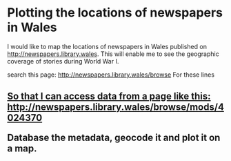 # Plotting the locations of newspapers in Wales
I would like to map the locations of newspapers in Wales published on http://newspapers.library.wales.  This will enable me to see the geographic coverage of stories during World War I.

search this page: http://newspapers.library.wales/browse
For these lines

<h2 class="result-title">
  <a href="http://newspapers.library.wales/browse/3457718">

So that I can access data from a page like this:
http://newspapers.library.wales/browse/mods/4024370

Database the metadata, geocode it and plot it on a map.
